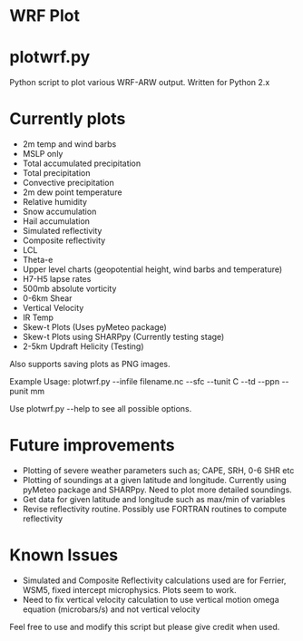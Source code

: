 # WRF Plot
# plotwrf.py

Python script to plot various WRF-ARW output. Written for Python 2.x

# Currently plots

- 2m temp and wind barbs
- MSLP only
- Total accumulated precipitation
- Total precipitation
- Convective precipitation
- 2m dew point temperature
- Relative humidity
- Snow accumulation
- Hail accumulation
- Simulated reflectivity
- Composite reflectivity
- LCL
- Theta-e
- Upper level charts (geopotential height, wind barbs and temperature)
- H7-H5 lapse rates
- 500mb absolute vorticity
- 0-6km Shear
- Vertical Velocity
- IR Temp
- Skew-t Plots (Uses pyMeteo package)
- Skew-t Plots using SHARPpy (Currently testing stage)
- 2-5km Updraft Helicity (Testing)

Also supports saving plots as PNG images.

Example Usage: plotwrf.py --infile filename.nc --sfc --tunit C --td --ppn --punit mm

Use plotwrf.py --help to see all possible options.

# Future improvements

- Plotting of severe weather parameters such as; CAPE, SRH, 0-6 SHR etc
- Plotting of soundings at a given latitude and longitude. Currently using pyMeteo package and SHARPpy. Need to plot more detailed soundings.
- Get data for given latitude and longitude such as max/min of variables
- Revise reflectivity routine. Possibly use FORTRAN routines to compute reflectivity

# Known Issues

- Simulated and Composite Reflectivity calculations used are for Ferrier, WSM5, fixed intercept microphysics. Plots seem to work.
- Need to fix vertical velocity calculation to use vertical motion omega equation (microbars/s) and not vertical velocity

Feel free to use and modify this script but please give credit when used. 
